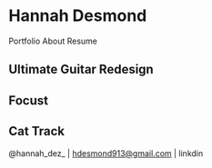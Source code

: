 # Hannah Desmond

Portfolio About Resume
<!-- portfolio is a drop down with: Design Photography Case Studies-->

<!-- 24pt font in inder white not neceserilly headings but buttons?-->
## Ultimate Guitar Redesign

## Focust

## Cat Track

@hannah_dez_ | hdesmond913@gmail.com | linkdin
